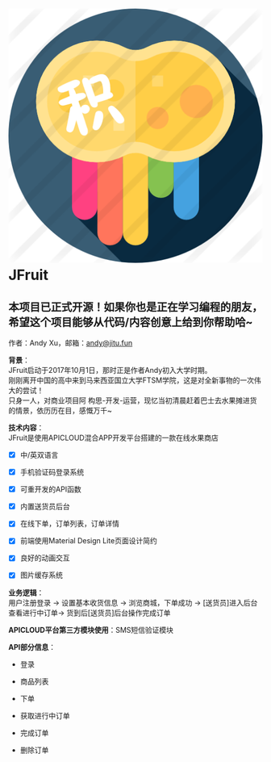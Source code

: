 ![JFruit](https://github.com/Qitu/JFruit/raw/master/JFruit/image/jitu.png "JT logo")  
JFruit
=======
## 本项目已正式开源！如果你也是正在学习编程的朋友，希望这个项目能够从代码/内容创意上给到你帮助哈~  

  作者：Andy Xu，邮箱：andy@jitu.fun    
  
  
**背景**：  
JFruit启动于2017年10月1日，那时正是作者Andy初入大学时期。  
刚刚离开中国的高中来到马来西亚国立大学FTSM学院，这是对全新事物的一次伟大的尝试！  
只身一人，对商业项目阿 构思-开发-运营，现忆当初清晨赶着巴士去水果摊进货的情景，依历历在目，感慨万千~  
  
  **技术内容**：  
  JFruit是使用APICLOUD混合APP开发平台搭建的一款在线水果商店  
- [x] 中/英双语言  
- [x] 手机验证码登录系统
- [x] 可重开发的API函数 
- [x] 内置送货员后台 
- [x] 在线下单，订单列表，订单详情
- [x] 前端使用Material Design Lite页面设计简约 
- [x] 良好的动画交互 
- [x] 图片缓存系统  
    
    
**业务逻辑**：  
用户注册登录 -> 设置基本收货信息 -> 浏览商城，下单成功 -> [送货员]进入后台查看进行中订单-> 货到后[送货员]后台操作完成订单    
   
**APICLOUD平台第三方模块使用**：SMS短信验证模块    
   
**API部分信息**：  
* 登录  
- 商品列表  
* 下单  
- 获取进行中订单  
* 完成订单  
- 删除订单  
   
   
   

